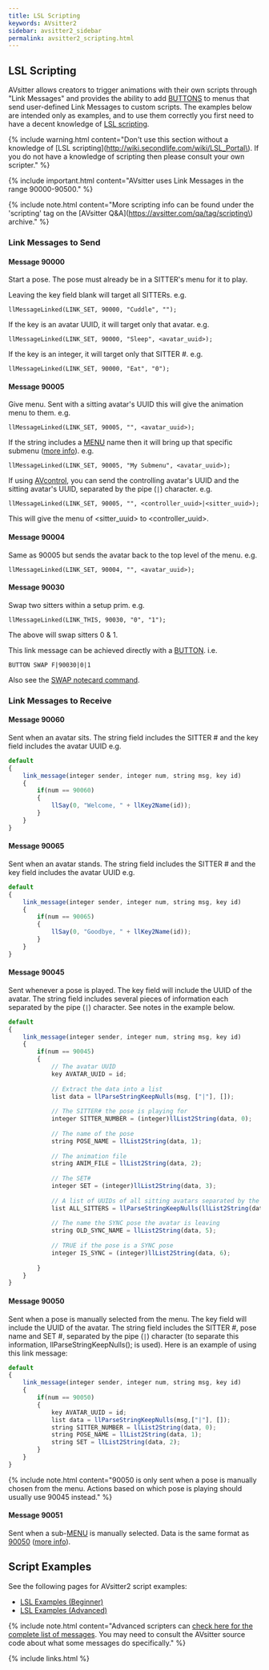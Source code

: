 ```yaml
---
title: LSL Scripting
keywords: AVsitter2
sidebar: avsitter2_sidebar
permalink: avsitter2_scripting.html
---
```


## LSL Scripting

AVsitter allows creators to trigger animations with their own scripts through "Link Messages" and provides the ability to add [BUTTONS](/avsitter2_avpos.html#button) to menus that send user-defined Link Messages to custom scripts. The examples below are intended only as examples, and to use them correctly you first need to have a decent knowledge of [LSL scripting](http://wiki.secondlife.com/wiki/LSL_Portal).

{% include warning.html content="Don't use this section without a knowledge of [LSL scripting](http://wiki.secondlife.com/wiki/LSL_Portal\). If you do not have a knowledge of scripting then please consult your own scripter." %}

{% include important.html content="AVsitter uses Link Messages in the range 90000-90500." %}

{% include note.html content="More scripting info can be found under the 'scripting' tag on the [AVsitter Q&A](https://avsitter.com/qa/tag/scripting\) archive." %}

### Link Messages to Send

#### Message 90000

Start a pose. The pose must already be in a SITTER's menu for it to play.

Leaving the key field blank will target all SITTERs. e.g.

	llMessageLinked(LINK_SET, 90000, "Cuddle", "");

If the key is an avatar UUID, it will target only that avatar. e.g.

	llMessageLinked(LINK_SET, 90000, "Sleep", <avatar_uuid>);

If the key is an integer, it will target only that SITTER #. e.g.

	llMessageLinked(LINK_SET, 90000, "Eat", "0");

#### Message 90005

Give menu. Sent with a sitting avatar's UUID this will give the animation menu to them. e.g.

	llMessageLinked(LINK_SET, 90005, "", <avatar_uuid>);

If the string includes a [MENU](/avsitter2_avpos.html#menu) name then it will bring up that specific submenu ([more info](https://avsitter.com/qa/761)). e.g.

	llMessageLinked(LINK_SET, 90005, "My Submenu", <avatar_uuid>);

If using [AVcontrol](/avsitter2_control.html), you can send the controlling avatar's UUID and the sitting avatar's UUID, separated by the pipe (`|`) character. e.g.

	llMessageLinked(LINK_SET, 90005, "", <controller_uuid>|<sitter_uuid>);

This will give the menu of &lt;sitter_uuid&gt; to &lt;controller_uuid&gt;.

#### Message 90004

Same as 90005 but sends the avatar back to the top level of the menu. e.g.

	llMessageLinked(LINK_SET, 90004, "", <avatar_uuid>);

#### Message 90030

Swap two sitters within a setup prim. e.g.
	
	llMessageLinked(LINK_THIS, 90030, "0", "1");

The above will swap sitters 0 & 1.

This link message can be achieved directly with a [BUTTON](/avsitter2_avpos.html#button). i.e.

	BUTTON SWAP F|90030|0|1

Also see the [SWAP notecard command](/avsitter2_avpos.html#swap).

### Link Messages to Receive

#### Message 90060

Sent when an avatar sits. The string field includes the SITTER # and the key field includes the avatar UUID e.g.

```js
default
{
	link_message(integer sender, integer num, string msg, key id)
	{
		if(num == 90060)
		{
			llSay(0, "Welcome, " + llKey2Name(id));
		}
	}
}
```

#### Message 90065

Sent when an avatar stands. The string field includes the SITTER # and the key field includes the avatar UUID e.g.

```js
default
{
	link_message(integer sender, integer num, string msg, key id)
	{
		if(num == 90065)
		{
			llSay(0, "Goodbye, " + llKey2Name(id));
		}
	}
}
```

#### Message 90045

Sent whenever a pose is played. The key field will include the UUID of the avatar. The string field includes several pieces of information each separated by the pipe (`|`) character. See notes in the example below.

```js
default
{
	link_message(integer sender, integer num, string msg, key id)
	{
		if(num == 90045)
		{	
			// The avatar UUID
			key AVATAR_UUID = id;
			
			// Extract the data into a list
			list data = llParseStringKeepNulls(msg, ["|"], []);
			
			// The SITTER# the pose is playing for
			integer SITTER_NUMBER = (integer)llList2String(data, 0);
			
			// The name of the pose
			string POSE_NAME = llList2String(data, 1);
			
			// The animation file
			string ANIM_FILE = llList2String(data, 2);
			
			// The SET#
			integer SET = (integer)llList2String(data, 3);
			
			// A list of UUIDs of all sitting avatars separated by the ( @ ) character
			list ALL_SITTERS = llParseStringKeepNulls(llList2String(data, 4), ["@"], []);
			
			// The name the SYNC pose the avatar is leaving 
			string OLD_SYNC_NAME = llList2String(data, 5);
			
			// TRUE if the pose is a SYNC pose
			integer IS_SYNC = (integer)llList2String(data, 6);
			
		}
	}
}
```

#### Message 90050

Sent when a pose is manually selected from the menu. The key field will include the UUID of the avatar. The string field includes the SITTER #, pose name and SET #, separated by the pipe (`|`) character (to separate this information, llParseStringKeepNulls(); is used). Here is an example of using this link message:

```js
default
{
	link_message(integer sender, integer num, string msg, key id)
	{
		if(num == 90050)
		{
			key AVATAR_UUID = id;
			list data = llParseStringKeepNulls(msg,["|"], []);
			string SITTER_NUMBER = llList2String(data, 0);
			string POSE_NAME = llList2String(data, 1);
			string SET = llList2String(data, 2);
		}
	}
}
```
{% include note.html content="90050 is only sent when a pose is manually chosen from the menu. Actions based on which pose is playing should usually use 90045 instead." %}

#### Message 90051

Sent when a sub-[MENU](/avsitter2_avpos.html#menu) is manually selected. Data is the same format as [90050](/avsitter2_scripting.html#message-90050) ([more info](https://avsitter.com/qa/760/)).

## Script Examples

See the following pages for AVsitter2 script examples:

- [LSL Examples (Beginner)](avsitter2_lsl_examples_beginner.html) 
- [LSL Examples (Advanced)](avsitter2_lsl_examples_advanced.html)

{% include note.html content="Advanced scripters can [check here for the complete list of messages](https://github.com/AVsitter/AVsitter/blob/master/AVsitter2/avsitter2_link_message_reference.md). You may need to consult the AVsitter source code about what some messages do specifically." %}

{% include links.html %}

